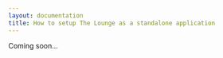 ```yaml
---
layout: documentation
title: How to setup The Lounge as a standalone application
---
```


Coming soon...
